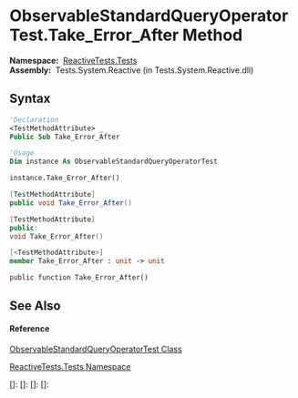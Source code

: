 # ObservableStandardQueryOperatorTest.Take\_Error\_After Method

**Namespace:**  [ReactiveTests.Tests](ReactiveTests.Tests\ReactiveTests.Tests.md)  
**Assembly:**  Tests.System.Reactive (in Tests.System.Reactive.dll)

## Syntax

```vb
'Declaration
<TestMethodAttribute> _
Public Sub Take_Error_After
```

```vb
'Usage
Dim instance As ObservableStandardQueryOperatorTest

instance.Take_Error_After()
```

```csharp
[TestMethodAttribute]
public void Take_Error_After()
```

```c++
[TestMethodAttribute]
public:
void Take_Error_After()
```

```fsharp
[<TestMethodAttribute>]
member Take_Error_After : unit -> unit 
```

```jscript
public function Take_Error_After()
```

## See Also

#### Reference

[ObservableStandardQueryOperatorTest Class](ObservableStandardQueryOperatorTest\ObservableStandardQueryOperatorTest.md)

[ReactiveTests.Tests Namespace](ReactiveTests.Tests\ReactiveTests.Tests.md)

[]: 
[]: 
[]: 
[]: 